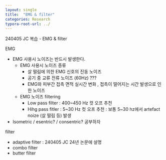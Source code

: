 ```yaml
---
layout: single
title:  "EMG & filter"
categories: Research
typora-root-url: ../
---
```


240405 JC 복습 - EMG & filter

EMG

- EMG 사용시 노이즈는 반드시 발생한다.
  - EMG 사용시 노이즈 종류
    - 살 떨림에 의한 EMG 신호의 진동 노이즈
    - 공기 중 교류 전류 노이즈 (60Hz) ???
    - EMG와 피부간 접촉 면적 실시간 변화 , 접촉이 떨어지는 시간 발생으로 인한 노이즈
  - EMG 노이즈 filtering
    - Low pass filter : 400~450 Hz 컷 오프 추천
    - Hihg pass fitler : 5~30 Hz 컷 오프 추천
      : 보통 5~30 hz에서 artefact noize (살 떨림 등) 발생
- Isometric / esentric? / consentric?
  공부하자



filter

- adaptive filter : 240405 JC 24년 논문에 설명
- combo filter
- butter filter

